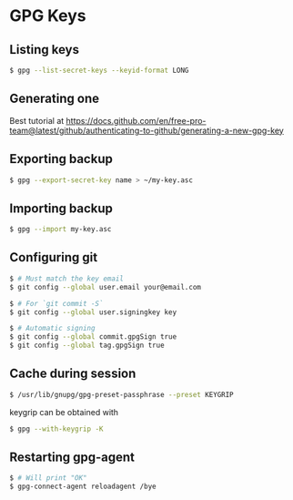 # GPG Keys

## Listing keys

```sh
$ gpg --list-secret-keys --keyid-format LONG
```

## Generating one

Best tutorial at https://docs.github.com/en/free-pro-team@latest/github/authenticating-to-github/generating-a-new-gpg-key

## Exporting backup

```sh
$ gpg --export-secret-key name > ~/my-key.asc
```

## Importing backup

```sh
$ gpg --import my-key.asc
```

## Configuring git

```sh
$ # Must match the key email
$ git config --global user.email your@email.com

$ # For `git commit -S`
$ git config --global user.signingkey key

$ # Automatic signing
$ git config --global commit.gpgSign true
$ git config --global tag.gpgSign true
```

## Cache during session

```sh
$ /usr/lib/gnupg/gpg-preset-passphrase --preset KEYGRIP
```

keygrip can be obtained with

```sh
$ gpg --with-keygrip -K
```

## Restarting gpg-agent

```sh
$ # Will print "OK"
$ gpg-connect-agent reloadagent /bye
```
